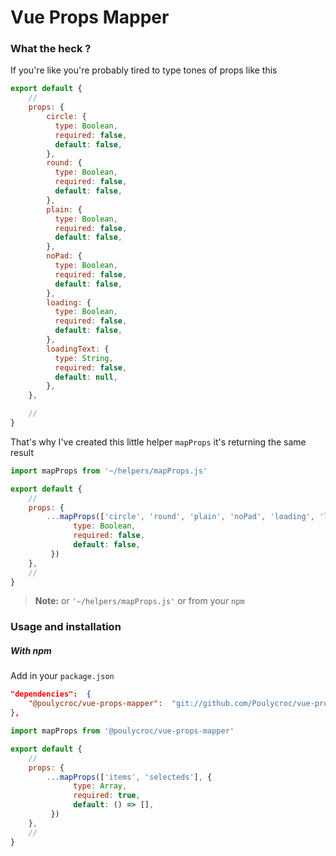 # Vue Props Mapper

### What the heck ?

If you're like you're probably tired to type tones of props like this 
```js
export default {
	//
	props: {
		circle: {
	      type: Boolean,
	      required: false,
	      default: false,
	    },
	    round: {
	      type: Boolean,
	      required: false,
	      default: false,
	    },
	    plain: {
	      type: Boolean,
	      required: false,
	      default: false,
	    },
	    noPad: {
	      type: Boolean,
	      required: false,
	      default: false,
	    },
	    loading: {
	      type: Boolean,
	      required: false,
	      default: false,
	    },
	    loadingText: {
	      type: String,
	      required: false,
	      default: null,
	    },
	},

	//
}
```

That's why I've created this little helper `mapProps` it's returning the same result

```js
import mapProps from '~/helpers/mapProps.js'

export default {
	//
	props: {
		...mapProps(['circle', 'round', 'plain', 'noPad', 'loading', 'loadingText'], {
		      type: Boolean,
		      required: false,
		      default: false,
		 })
	},
	//
}
```
> **Note:** or `'~/helpers/mapProps.js'` or from your `npm` 


### Usage and installation

##### With npm 
Add in your `package.json` 
```json
"dependencies":  {
	"@poulycroc/vue-props-mapper":  "git://github.com/Poulycroc/vue-props-mapper.git",
},
```
```js
import mapProps from '@poulycroc/vue-props-mapper'

export default {
	//
	props: {
		...mapProps(['items', 'selecteds'], {
		      type: Array,
		      required: true,
		      default: () => [],
		 })
	},
	//
}
```